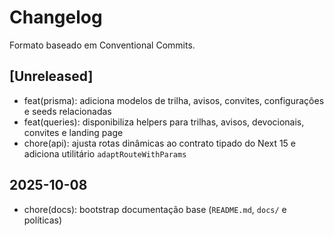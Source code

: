 # Changelog

Formato baseado em Conventional Commits.

## [Unreleased]
- feat(prisma): adiciona modelos de trilha, avisos, convites, configurações e seeds relacionadas
- feat(queries): disponibiliza helpers para trilhas, avisos, devocionais, convites e landing page
- chore(api): ajusta rotas dinâmicas ao contrato tipado do Next 15 e adiciona utilitário `adaptRouteWithParams`

## 2025-10-08
- chore(docs): bootstrap documentação base (`README.md`, `docs/` e políticas)


